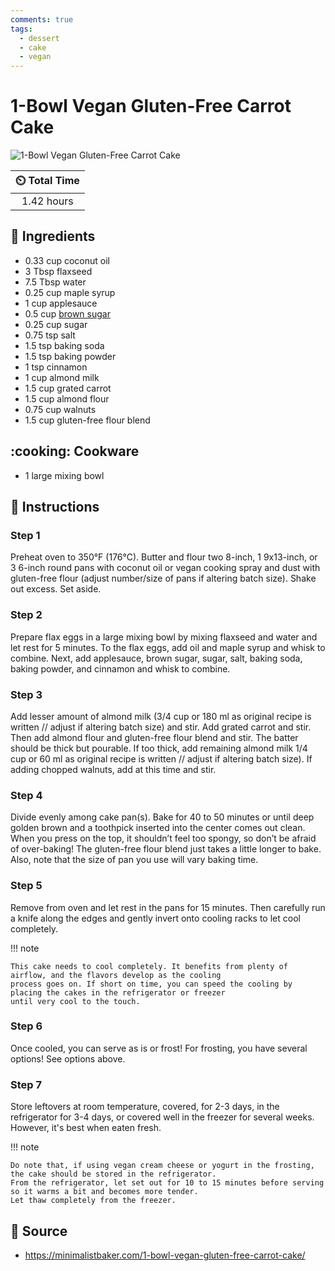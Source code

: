 ```yaml
---
comments: true
tags:
  - dessert
  - cake
  - vegan
---
```

# 1-Bowl Vegan Gluten-Free Carrot Cake

![1-Bowl Vegan Gluten-Free Carrot Cake](../assets/images/1-bowl-vegan-gluten-free-carrot-cake.jpg)

| :timer_clock: Total Time |
|:-----------------------: |
| 1.42 hours |

## :salt: Ingredients

- 0.33 cup coconut oil
- 3 Tbsp flaxseed
- 7.5 Tbsp water
- 0.25 cup maple syrup
- 1 cup applesauce
- 0.5 cup [brown sugar][1]
- 0.25 cup sugar
- 0.75 tsp salt
- 1.5 tsp baking soda
- 1.5 tsp baking powder
- 1 tsp cinnamon
- 1 cup almond milk
- 1.5 cup grated carrot
- 1.5 cup almond flour
- 0.75 cup walnuts
- 1.5 cup gluten-free flour blend

## :cooking: Cookware

- 1 large mixing bowl

## :pencil: Instructions

### Step 1

Preheat oven to 350°F (176°C). Butter and flour two 8-inch, 1 9x13-inch, or 3 6-inch round pans with coconut oil or
vegan cooking spray and dust with gluten-free flour (adjust number/size of pans if altering batch size). Shake out
excess. Set aside.

### Step 2

Prepare flax eggs in a large mixing bowl by mixing flaxseed and water and let rest for 5 minutes. To the flax eggs, add
oil and maple syrup and whisk to combine. Next, add applesauce, brown sugar, sugar, salt, baking soda, baking powder,
and cinnamon and whisk to combine.

### Step 3

Add lesser amount of almond milk (3/4 cup or 180 ml as original recipe is written // adjust if altering batch size) and
stir. Add grated carrot and stir. Then add almond flour and gluten-free flour blend and stir. The batter should be thick
but pourable. If too thick, add remaining almond milk 1/4 cup or 60 ml as original recipe is written // adjust if
altering batch size). If adding chopped walnuts, add at this time and stir.

### Step 4

Divide evenly among cake pan(s). Bake for 40 to 50 minutes or until deep golden brown and a toothpick inserted into the
center comes out clean. When you press on the top, it shouldn’t feel too spongy, so don’t be afraid of over-baking!
The gluten-free flour blend just takes a little longer to bake. Also, note that the size of pan you use will vary baking
time.

### Step 5

Remove from oven and let rest in the pans for 15 minutes. Then carefully run a knife along the edges and gently invert
onto cooling racks to let cool completely.

!!! note

    This cake needs to cool completely. It benefits from plenty of airflow, and the flavors develop as the cooling
    process goes on. If short on time, you can speed the cooling by placing the cakes in the refrigerator or freezer
    until very cool to the touch.

### Step 6

Once cooled, you can serve as is or frost! For frosting, you have several options! See options above.

### Step 7

Store leftovers at room temperature, covered, for 2-3 days, in the refrigerator for 3-4 days, or covered well in the
freezer for several weeks. However, it's best when eaten fresh.

!!! note

    Do note that, if using vegan cream cheese or yogurt in the frosting, the cake should be stored in the refrigerator.
    From the refrigerator, let set out for 10 to 15 minutes before serving so it warms a bit and becomes more tender.
    Let thaw completely from the freezer.

## :link: Source

- <https://minimalistbaker.com/1-bowl-vegan-gluten-free-carrot-cake/>

[1]: <../ingredients/brown-sugar.md>
